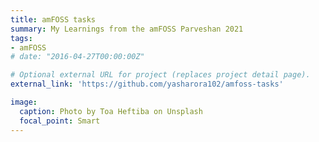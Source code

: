 ```yaml
---
title: amFOSS tasks
summary: My Learnings from the amFOSS Parveshan 2021 
tags:
- amFOSS
# date: "2016-04-27T00:00:00Z"

# Optional external URL for project (replaces project detail page).
external_link: 'https://github.com/yasharora102/amfoss-tasks'

image:
  caption: Photo by Toa Heftiba on Unsplash
  focal_point: Smart
---
```

